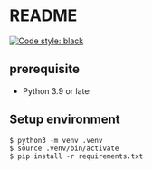 # README

[![Code style: black](https://img.shields.io/badge/code%20style-black-000000.svg)](https://github.com/psf/black)

## prerequisite

- Python 3.9 or later

## Setup environment

```
$ python3 -m venv .venv
$ source .venv/bin/activate
$ pip install -r requirements.txt
```

